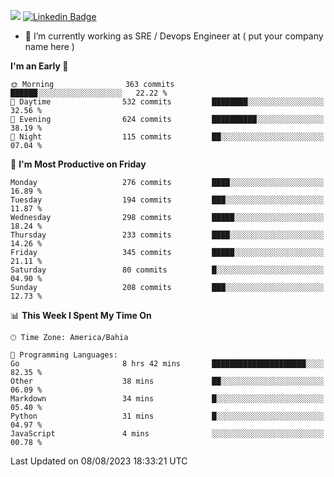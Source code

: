 ![](https://komarev.com/ghpvc/?username=miltlima&color=blue) [![Linkedin Badge](https://img.shields.io/badge/-LinkedIn-blue?style=flat-square&logo=Linkedin&logoColor=white&link=https://www.linkedin.com/in/miltonlimaj/)](https://www.linkedin.com/in/miltonlimaj/)
                 

- 🔭 I’m currently working as SRE / Devops Engineer at ( put your company name here )


<!--START_SECTION:waka-->
**I'm an Early 🐤** 

```text
🌞 Morning                363 commits         ██████░░░░░░░░░░░░░░░░░░░   22.22 % 
🌆 Daytime                532 commits         ████████░░░░░░░░░░░░░░░░░   32.56 % 
🌃 Evening                624 commits         ██████████░░░░░░░░░░░░░░░   38.19 % 
🌙 Night                  115 commits         ██░░░░░░░░░░░░░░░░░░░░░░░   07.04 % 
```
📅 **I'm Most Productive on Friday** 

```text
Monday                   276 commits         ████░░░░░░░░░░░░░░░░░░░░░   16.89 % 
Tuesday                  194 commits         ███░░░░░░░░░░░░░░░░░░░░░░   11.87 % 
Wednesday                298 commits         █████░░░░░░░░░░░░░░░░░░░░   18.24 % 
Thursday                 233 commits         ████░░░░░░░░░░░░░░░░░░░░░   14.26 % 
Friday                   345 commits         █████░░░░░░░░░░░░░░░░░░░░   21.11 % 
Saturday                 80 commits          █░░░░░░░░░░░░░░░░░░░░░░░░   04.90 % 
Sunday                   208 commits         ███░░░░░░░░░░░░░░░░░░░░░░   12.73 % 
```


📊 **This Week I Spent My Time On** 

```text
🕑︎ Time Zone: America/Bahia

💬 Programming Languages: 
Go                       8 hrs 42 mins       █████████████████████░░░░   82.35 % 
Other                    38 mins             ██░░░░░░░░░░░░░░░░░░░░░░░   06.09 % 
Markdown                 34 mins             █░░░░░░░░░░░░░░░░░░░░░░░░   05.40 % 
Python                   31 mins             █░░░░░░░░░░░░░░░░░░░░░░░░   04.97 % 
JavaScript               4 mins              ░░░░░░░░░░░░░░░░░░░░░░░░░   00.78 % 
```


 Last Updated on 08/08/2023 18:33:21 UTC
<!--END_SECTION:waka-->
